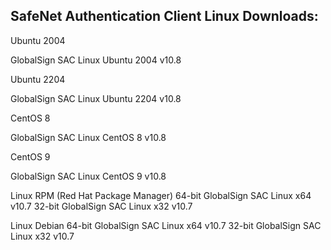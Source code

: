 <h2 style="margin-left:0px;"><strong>SafeNet Authentication Client Linux Downloads:</strong></h2>

Ubuntu 2004

GlobalSign SAC Linux Ubuntu 2004 v10.8

Ubuntu 2204

GlobalSign SAC Linux Ubuntu 2204 v10.8


CentOS 8

GlobalSign SAC Linux CentOS 8 v10.8

CentOS 9

GlobalSign SAC Linux CentOS 9 v10.8


Linux RPM (Red Hat Package Manager)
64-bit
GlobalSign SAC Linux x64 v10.7
32-bit
GlobalSign SAC Linux x32 v10.7

Linux Debian 
64-bit
GlobalSign SAC Linux x64 v10.7
32-bit
GlobalSign SAC Linux x32 v10.7
